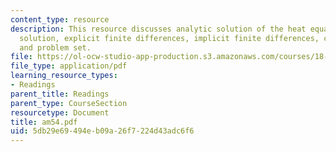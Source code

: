 ```yaml
---
content_type: resource
description: This resource discusses analytic solution of the heat equation, the fundamental
  solution, explicit finite differences, implicit finite differences, convection-diffusion
  and problem set.
file: https://ol-ocw-studio-app-production.s3.amazonaws.com/courses/18-086-mathematical-methods-for-engineers-ii-spring-2006/5db29e69494eb09a26f7224d43adc6f6_am54.pdf
file_type: application/pdf
learning_resource_types:
- Readings
parent_title: Readings
parent_type: CourseSection
resourcetype: Document
title: am54.pdf
uid: 5db29e69-494e-b09a-26f7-224d43adc6f6
---
```

